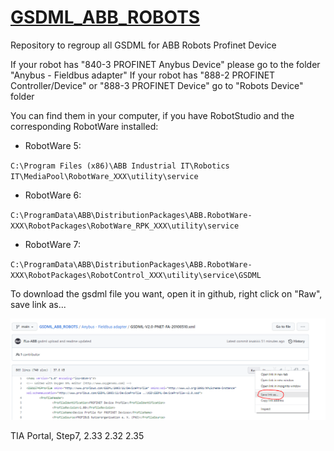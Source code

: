# [GSDML_ABB_ROBOTS](https://flo-abb.github.io/GSDML_ABB_ROBOTS/)
Repository to regroup all GSDML for ABB Robots Profinet Device

If your robot has "840-3 PROFINET Anybus Device" please go to the folder "Anybus - Fieldbus adapter"
If your robot has "888-2 PROFINET Controller/Device" or "888-3 PROFINET Device" go to "Robots Device" folder


You can find them in your computer, if you have RobotStudio and the corresponding RobotWare installed:

- RobotWare 5:

`C:\Program Files (x86)\ABB Industrial IT\Robotics IT\MediaPool\RobotWare_XXX\utility\service`

- RobotWare 6:

`C:\ProgramData\ABB\DistributionPackages\ABB.RobotWare-XXX\RobotPackages\RobotWare_RPK_XXX\utility\service`

- RobotWare 7:

`C:\ProgramData\ABB\DistributionPackages\ABB.RobotWare-XXX\RobotPackages\RobotControl_XXX\utility\service\GSDML`



To download the gsdml file you want, open it in github, right click on "Raw", save link as...

![image explaining how to download a gsdml file on githun](https://github.com/FLo-ABB/GSDML_ABB_ROBOTS/blob/main/img/toDownloadGSDMLFile.PNG "How to download GSDML File on GitHub")

TIA Portal, Step7, 2.33 2.32 2.35